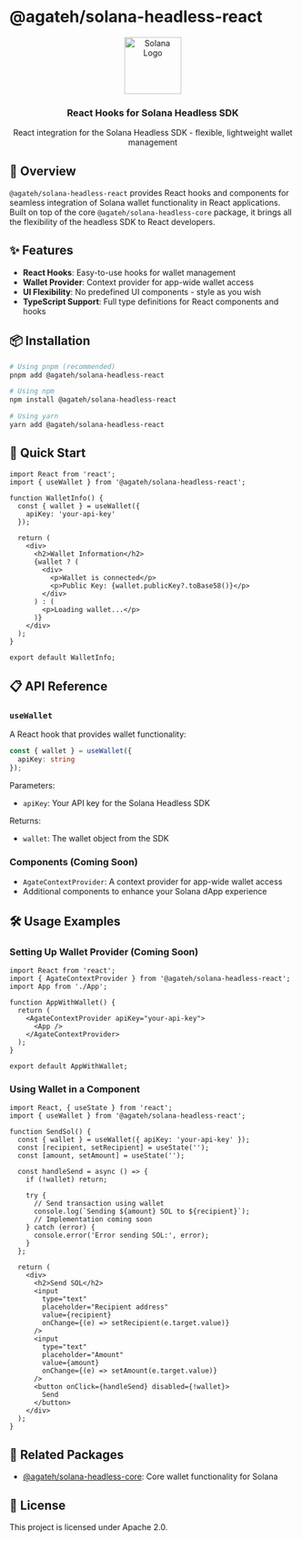 # @agateh/solana-headless-react

<p align="center">
  <img src="https://iq.wiki/_next/image?url=https%3A%2F%2Fipfs.everipedia.org%2Fipfs%2FQmTaB5ygg5qNMDKmnfPgottNRZTe7PXzMpe3Tg7Bdw57HN&w=1080&q=95" width="100" alt="Solana Logo">
  <h3 align="center">React Hooks for Solana Headless SDK</h3>
</p>

<p align="center">
  React integration for the Solana Headless SDK - flexible, lightweight wallet management
</p>

## 🌟 Overview

`@agateh/solana-headless-react` provides React hooks and components for seamless integration of Solana wallet functionality in React applications. Built on top of the core `@agateh/solana-headless-core` package, it brings all the flexibility of the headless SDK to React developers.

## ✨ Features

- **React Hooks**: Easy-to-use hooks for wallet management
- **Wallet Provider**: Context provider for app-wide wallet access
- **UI Flexibility**: No predefined UI components - style as you wish
- **TypeScript Support**: Full type definitions for React components and hooks

## 📦 Installation

```bash
# Using pnpm (recommended)
pnpm add @agateh/solana-headless-react

# Using npm
npm install @agateh/solana-headless-react

# Using yarn
yarn add @agateh/solana-headless-react
```

## 🚀 Quick Start

```tsx
import React from 'react';
import { useWallet } from '@agateh/solana-headless-react';

function WalletInfo() {
  const { wallet } = useWallet({
    apiKey: 'your-api-key'
  });

  return (
    <div>
      <h2>Wallet Information</h2>
      {wallet ? (
        <div>
          <p>Wallet is connected</p>
          <p>Public Key: {wallet.publicKey?.toBase58()}</p>
        </div>
      ) : (
        <p>Loading wallet...</p>
      )}
    </div>
  );
}

export default WalletInfo;
```

## 📋 API Reference

### `useWallet`

A React hook that provides wallet functionality:

```typescript
const { wallet } = useWallet({
  apiKey: string
});
```

Parameters:
- `apiKey`: Your API key for the Solana Headless SDK

Returns:
- `wallet`: The wallet object from the SDK

### Components (Coming Soon)

- `AgateContextProvider`: A context provider for app-wide wallet access
- Additional components to enhance your Solana dApp experience

## 🛠️ Usage Examples

### Setting Up Wallet Provider (Coming Soon)

```tsx
import React from 'react';
import { AgateContextProvider } from '@agateh/solana-headless-react';
import App from './App';

function AppWithWallet() {
  return (
    <AgateContextProvider apiKey="your-api-key">
      <App />
    </AgateContextProvider>
  );
}

export default AppWithWallet;
```

### Using Wallet in a Component

```tsx
import React, { useState } from 'react';
import { useWallet } from '@agateh/solana-headless-react';

function SendSol() {
  const { wallet } = useWallet({ apiKey: 'your-api-key' });
  const [recipient, setRecipient] = useState('');
  const [amount, setAmount] = useState('');
  
  const handleSend = async () => {
    if (!wallet) return;
    
    try {
      // Send transaction using wallet
      console.log(`Sending ${amount} SOL to ${recipient}`);
      // Implementation coming soon
    } catch (error) {
      console.error('Error sending SOL:', error);
    }
  };

  return (
    <div>
      <h2>Send SOL</h2>
      <input 
        type="text" 
        placeholder="Recipient address" 
        value={recipient} 
        onChange={(e) => setRecipient(e.target.value)} 
      />
      <input 
        type="text" 
        placeholder="Amount" 
        value={amount} 
        onChange={(e) => setAmount(e.target.value)} 
      />
      <button onClick={handleSend} disabled={!wallet}>
        Send
      </button>
    </div>
  );
}
```

## 🔗 Related Packages

- [@agateh/solana-headless-core](../core/README.md): Core wallet functionality for Solana

## 📜 License

This project is licensed under Apache 2.0.